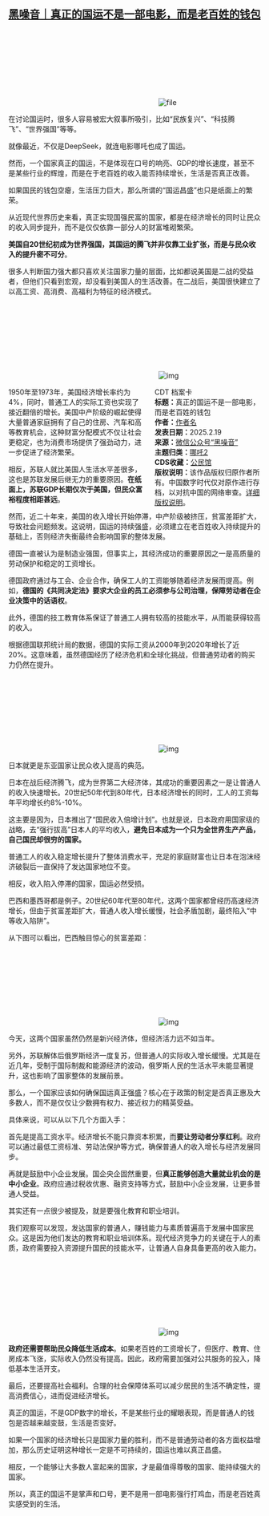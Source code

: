 <!--1739962308000-->
[黑噪音｜真正的国运不是一部电影，而是老百姓的钱包](https://chinadigitaltimes.net/chinese/715953.html)
------

<p><img decoding="async" src="data:image/svg+xml,%3Csvg%20xmlns='http://www.w3.org/2000/svg'%20viewBox='0%200%200%200'%3E%3C/svg%3E" alt="file" data-lazy-src="https://chinadigitaltimes.net/chinese/files/2025/02/image-1739962224740.png"><noscript><img decoding="async" src="https://chinadigitaltimes.net/chinese/files/2025/02/image-1739962224740.png" alt="file"></noscript></p><p>在讨论国运时，很多人容易被宏大叙事所吸引，比如“民族复兴”、“科技腾飞”、“世界强国”等等。</p><p>就像最近，不仅是DeepSeek，就连电影哪吒也成了国运。</p><p>然而，一个国家真正的国运，不是体现在口号的响亮、GDP的增长速度，甚至不是某些行业的辉煌，而是在于老百姓的收入能否持续增长，生活是否真正改善。</p><p>如果国民的钱包空瘪，生活压力巨大，那么所谓的“国运昌盛”也只是纸面上的繁荣。</p><p>从近现代世界历史来看，真正实现国强民富的国家，都是在经济增长的同时让民众的收入同步提升，而不是仅仅依靠一部分人的财富堆砌繁荣。</p><p><strong>美国自20世纪初成为世界强国，其国运的腾飞并非仅靠工业扩张，而是与民众收入的提升密不可分</strong>。</p><p>很多人判断国力强大都只喜欢关注国家力量的层面，比如都说美国是二战的受益者，但他们只看到宏观，却没看到美国人的生活改善。在二战后，美国很快建立了以高工资、高消费、高福利为特征的经济模式。</p><p><img decoding="async" src="data:image/svg+xml,%3Csvg%20xmlns='http://www.w3.org/2000/svg'%20viewBox='0%200%200%200'%3E%3C/svg%3E" alt="img" data-lazy-src="https://chinadigitaltimes.net/chinese/files/2025/02/post-715953-67b5b7c46eef4."><noscript><img decoding="async" src="https://chinadigitaltimes.net/chinese/files/2025/02/post-715953-67b5b7c46eef4." alt="img"></noscript></p><div style="width:42%;float:right;padding-left:20px;"><div class="su-spoiler su-spoiler-style-fancy su-spoiler-icon-chevron-circle" data-scroll-offset="0" data-anchor-in-url="no"><div class="su-spoiler-title" tabindex="0" role="button"><span class="su-spoiler-icon"></span>CDT 档案卡</div><div class="su-spoiler-content su-u-clearfix su-u-trim"><strong>标题：</strong>真正的国运不是一部电影，而是老百姓的钱包<br><strong>作者：</strong><a href="https://chinadigitaltimes.net/space/" target="_blank">作者名</a><br><strong>发表日期：</strong>2025.2.19<br><strong>来源：</strong><a href="https://web.archive.org/web/*/https://mp.weixin.qq.com/s/yj3Uwa7rNCqbAMnRWkfpnA" target="_blank">微信公众号“黑噪音”</a><br><strong>主题归类：</strong><a href="https://chinadigitaltimes.net/space/哪吒2" target="_blank">哪吒2</a><br><strong>CDS收藏：</strong><a href="https://chinadigitaltimes.net/space/%E5%85%AC%E6%B0%91%E9%A6%86" target="_blank" rel="noopener">公民馆</a><br><strong>版权说明：</strong>该作品版权归原作者所有。中国数字时代仅对原作进行存档，以对抗中国的网络审查。<a href="https://chinadigitaltimes.net/chinese/copyright">详细版权说明</a>。</div></div></div><p>1950年至1973年，美国经济增长率约为4%，同时，普通工人的实际工资也实现了接近翻倍的增长。美国中产阶级的崛起使得大量普通家庭拥有了自己的住房、汽车和高等教育机会，这种财富分配模式不仅让社会更稳定，也为消费市场提供了强劲动力，进一步促进了经济繁荣。</p><p>相反，苏联人就比美国人生活水平差很多，这也是苏联发展后继无力的重要原因。<strong>在纸面上，苏联GDP长期仅次于美国，但民众富裕程度相距甚远</strong>。</p><p>然而，近二十年来，美国的收入增长开始停滞，中产阶级被挤压，贫富差距扩大，导致社会问题频发。这说明，国运的持续强盛，必须建立在老百姓收入持续提升的基础上，否则经济失衡最终会影响国家的整体发展。</p><p>德国一直被认为是制造业强国，但事实上，其经济成功的重要原因之一是高质量的劳动保护和稳定的工资增长。</p><p>德国政府通过与工会、企业合作，确保工人的工资能够随着经济发展而提高。例如，<strong>德国的《共同决定法》要求大企业的员工必须参与公司治理，保障劳动者在企业决策中的话语权</strong>。</p><p>此外，德国的技工教育体系保证了普通工人拥有较高的技能水平，从而能获得较高的收入。</p><p>根据德国联邦统计局的数据，德国的实际工资从2000年到2020年增长了近20%。这意味着，虽然德国经历了经济危机和全球化挑战，但普通劳动者的购买力仍然在提升。</p><p><img decoding="async" src="data:image/svg+xml,%3Csvg%20xmlns='http://www.w3.org/2000/svg'%20viewBox='0%200%200%200'%3E%3C/svg%3E" alt="img" data-lazy-src="https://chinadigitaltimes.net/chinese/files/2025/02/post-715953-67b5b7c477965.png"><noscript><img decoding="async" src="https://chinadigitaltimes.net/chinese/files/2025/02/post-715953-67b5b7c477965.png" alt="img"></noscript></p><p>日本就更是东亚国家让民众收入提高的典范。</p><p>日本在战后经济腾飞，成为世界第二大经济体，其成功的重要因素之一是让普通人的收入快速增长。20世纪50年代到80年代，日本经济增长的同时，工人的工资每年平均增长约8%-10%。</p><p>这主要是因为，日本推出了“国民收入倍增计划”。也就是说，日本政府用国家级的战略，去“强行拔高”日本人的平均收入，<strong>避免日本成为一个只为全世界生产产品，自己国民却很穷的国家。</strong></p><p>普通工人的收入稳定增长提升了整体消费水平，充足的家庭财富也让日本在泡沫经济破裂后一直保持了发达国家地位不变。</p><p>相反，收入陷入停滞的国家，国运必然受损。</p><p>巴西和墨西哥都是例子。20世纪60年代至80年代，这两个国家都曾经历高速经济增长，但由于贫富差距扩大，普通人收入增长缓慢，社会矛盾加剧，最终陷入“中等收入陷阱”。</p><p>从下图可以看出，巴西触目惊心的贫富差距：</p><p><img decoding="async" src="data:image/svg+xml,%3Csvg%20xmlns='http://www.w3.org/2000/svg'%20viewBox='0%200%200%200'%3E%3C/svg%3E" alt="img" data-lazy-src="https://chinadigitaltimes.net/chinese/files/2025/02/post-715953-67b5b7c481fb0."><noscript><img decoding="async" src="https://chinadigitaltimes.net/chinese/files/2025/02/post-715953-67b5b7c481fb0." alt="img"></noscript></p><p>今天，这两个国家虽然仍然是新兴经济体，但经济活力远不如当年。</p><p>另外，苏联解体后俄罗斯经济一度复苏，但普通人的实际收入增长缓慢。尤其是在近几年，受制于国际制裁和能源经济的波动，俄罗斯人民的生活水平未能显著提升，这也影响了国家整体的发展前景。</p><p>那么，一个国家应该如何确保国运真正强盛？核心在于政策的制定是否真正惠及大多数人，而不是仅仅让少数拥有权力、接近权力的精英受益。</p><p>具体来说，可以从以下几个方面入手：</p><p>首先是提高工资水平。经济增长不能只靠资本积累，而<strong>要让劳动者分享红利</strong>。政府可以通过最低工资标准、劳动法保护等方式，确保普通人的收入增长与经济发展同步。</p><p>再就是鼓励中小企业发展。国企央企固然重要，但<strong>真正能够创造大量就业机会的是中小企业</strong>。政府应通过税收优惠、融资支持等方式，鼓励中小企业发展，让更多普通人受益。</p><p>其实还有一点很少被提及，就是要强化教育和职业培训。</p><p>我们观察可以发现，发达国家的普通人，赚钱能力与素质普遍高于发展中国家民众。这是因为他们发达的教育和职业培训体系。现代经济竞争力的关键在于人的素质，政府需要投入资源提升国民的技能水平，让普通人自身具备更高的收入能力。</p><p><img decoding="async" src="data:image/svg+xml,%3Csvg%20xmlns='http://www.w3.org/2000/svg'%20viewBox='0%200%200%200'%3E%3C/svg%3E" alt="img" data-lazy-src="https://chinadigitaltimes.net/chinese/files/2025/02/post-715953-67b5b7c48d57a.png"><noscript><img decoding="async" src="https://chinadigitaltimes.net/chinese/files/2025/02/post-715953-67b5b7c48d57a.png" alt="img"></noscript></p><p><strong>政府还需要帮助民众降低生活成本</strong>。如果老百姓的工资增长了，但医疗、教育、住房成本飞涨，实际收入仍然没有提高。因此，政府需要加强对公共服务的投入，降低基本生活开支。</p><p>最后，还要提高社会福利。合理的社会保障体系可以减少居民的生活不确定性，提高消费信心，进而促进经济增长。</p><p>真正的国运，不是GDP数字的增长，不是某些行业的耀眼表现，而是普通人的钱包是否越来越变鼓，生活是否变好。</p><p>如果一个国家的经济增长只是国家力量的胜利，而不是普通劳动者的各方面权益增加，那么历史证明这种增长一定是不可持续的，国运也难以真正昌盛。</p><p>相反，一个能够让大多数人富起来的国家，才是最值得尊敬的国家、能持续强大的国家。</p><p>所以，真正的国运不是掌声和口号，更不是用一部电影强行打鸡血，而是老百姓真实感受到的生活。</p><div class="addtoany_share_save_container addtoany_content addtoany_content_bottom"><div class="a2a_kit a2a_kit_size_32 addtoany_list" data-a2a-url="https://chinadigitaltimes.net/chinese/715953.html" data-a2a-title="黑噪音｜真正的国运不是一部电影，而是老百姓的钱包"><a class="a2a_button_facebook" href="https://www.addtoany.com/add_to/facebook?linkurl=https%3A%2F%2Fchinadigitaltimes.net%2Fchinese%2F715953.html&amp;linkname=%E9%BB%91%E5%99%AA%E9%9F%B3%EF%BD%9C%E7%9C%9F%E6%AD%A3%E7%9A%84%E5%9B%BD%E8%BF%90%E4%B8%8D%E6%98%AF%E4%B8%80%E9%83%A8%E7%94%B5%E5%BD%B1%EF%BC%8C%E8%80%8C%E6%98%AF%E8%80%81%E7%99%BE%E5%A7%93%E7%9A%84%E9%92%B1%E5%8C%85" title="Facebook" rel="nofollow noopener" target="_blank"></a><a class="a2a_button_twitter" href="https://www.addtoany.com/add_to/twitter?linkurl=https%3A%2F%2Fchinadigitaltimes.net%2Fchinese%2F715953.html&amp;linkname=%E9%BB%91%E5%99%AA%E9%9F%B3%EF%BD%9C%E7%9C%9F%E6%AD%A3%E7%9A%84%E5%9B%BD%E8%BF%90%E4%B8%8D%E6%98%AF%E4%B8%80%E9%83%A8%E7%94%B5%E5%BD%B1%EF%BC%8C%E8%80%8C%E6%98%AF%E8%80%81%E7%99%BE%E5%A7%93%E7%9A%84%E9%92%B1%E5%8C%85" title="Twitter" rel="nofollow noopener" target="_blank"></a><a class="a2a_button_telegram" href="https://www.addtoany.com/add_to/telegram?linkurl=https%3A%2F%2Fchinadigitaltimes.net%2Fchinese%2F715953.html&amp;linkname=%E9%BB%91%E5%99%AA%E9%9F%B3%EF%BD%9C%E7%9C%9F%E6%AD%A3%E7%9A%84%E5%9B%BD%E8%BF%90%E4%B8%8D%E6%98%AF%E4%B8%80%E9%83%A8%E7%94%B5%E5%BD%B1%EF%BC%8C%E8%80%8C%E6%98%AF%E8%80%81%E7%99%BE%E5%A7%93%E7%9A%84%E9%92%B1%E5%8C%85" title="Telegram" rel="nofollow noopener" target="_blank"></a><a class="a2a_button_reddit" href="https://www.addtoany.com/add_to/reddit?linkurl=https%3A%2F%2Fchinadigitaltimes.net%2Fchinese%2F715953.html&amp;linkname=%E9%BB%91%E5%99%AA%E9%9F%B3%EF%BD%9C%E7%9C%9F%E6%AD%A3%E7%9A%84%E5%9B%BD%E8%BF%90%E4%B8%8D%E6%98%AF%E4%B8%80%E9%83%A8%E7%94%B5%E5%BD%B1%EF%BC%8C%E8%80%8C%E6%98%AF%E8%80%81%E7%99%BE%E5%A7%93%E7%9A%84%E9%92%B1%E5%8C%85" title="Reddit" rel="nofollow noopener" target="_blank"></a><a class="a2a_button_whatsapp" href="https://www.addtoany.com/add_to/whatsapp?linkurl=https%3A%2F%2Fchinadigitaltimes.net%2Fchinese%2F715953.html&amp;linkname=%E9%BB%91%E5%99%AA%E9%9F%B3%EF%BD%9C%E7%9C%9F%E6%AD%A3%E7%9A%84%E5%9B%BD%E8%BF%90%E4%B8%8D%E6%98%AF%E4%B8%80%E9%83%A8%E7%94%B5%E5%BD%B1%EF%BC%8C%E8%80%8C%E6%98%AF%E8%80%81%E7%99%BE%E5%A7%93%E7%9A%84%E9%92%B1%E5%8C%85" title="WhatsApp" rel="nofollow noopener" target="_blank"></a><a class="a2a_button_email" href="https://www.addtoany.com/add_to/email?linkurl=https%3A%2F%2Fchinadigitaltimes.net%2Fchinese%2F715953.html&amp;linkname=%E9%BB%91%E5%99%AA%E9%9F%B3%EF%BD%9C%E7%9C%9F%E6%AD%A3%E7%9A%84%E5%9B%BD%E8%BF%90%E4%B8%8D%E6%98%AF%E4%B8%80%E9%83%A8%E7%94%B5%E5%BD%B1%EF%BC%8C%E8%80%8C%E6%98%AF%E8%80%81%E7%99%BE%E5%A7%93%E7%9A%84%E9%92%B1%E5%8C%85" title="Email" rel="nofollow noopener" target="_blank"></a><a class="a2a_button_copy_link" href="https://www.addtoany.com/add_to/copy_link?linkurl=https%3A%2F%2Fchinadigitaltimes.net%2Fchinese%2F715953.html&amp;linkname=%E9%BB%91%E5%99%AA%E9%9F%B3%EF%BD%9C%E7%9C%9F%E6%AD%A3%E7%9A%84%E5%9B%BD%E8%BF%90%E4%B8%8D%E6%98%AF%E4%B8%80%E9%83%A8%E7%94%B5%E5%BD%B1%EF%BC%8C%E8%80%8C%E6%98%AF%E8%80%81%E7%99%BE%E5%A7%93%E7%9A%84%E9%92%B1%E5%8C%85" title="Copy Link" rel="nofollow noopener" target="_blank"></a><a class="a2a_dd addtoany_share_save addtoany_share" href="https://www.addtoany.com/share"></a></div></div>
